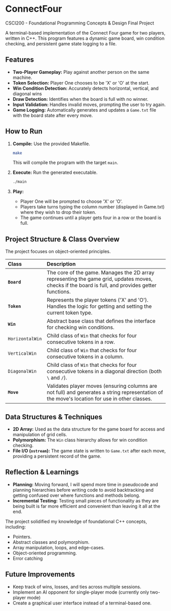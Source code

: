 # ConnectFour
CSCI200 - Foundational Programming Concepts &amp; Design Final Project

A terminal-based implementation of the Connect Four game for two players, written in C++. This program features a dynamic game board, win condition checking, and persistent game state logging to a file.

## Features
*   **Two-Player Gameplay:** Play against another person on the same machine.
*   **Token Selection:** Player One chooses to be 'X' or 'O' at the start.
*   **Win Condition Detection:** Accurately detects horizontal, vertical, and diagonal wins
*   **Draw Detection:** Identifies when the board is full with no winner.
*   **Input Validation:** Handles invalid moves, prompting the user to try again.
*   **Game Logging:** Automatically generates and updates a `Game.txt` file with the board state after every move.

## How to Run
1.  **Compile:** Use the provided Makefile.
    ```bash
    make
    ```
    This will compile the program with the target `main`.

2.  **Execute:** Run the generated executable.
    ```bash
    ./main
    ```

3.  **Play:**
    *   Player One will be prompted to choose 'X' or 'O'.
    *   Players take turns typing the column number (displayed in Game.txt) where they wish to drop their token.
    *   The game continues until a player gets four in a row or the board is full.

## Project Structure & Class Overview
The project focuses on object-oriented principles.

| Class | Description |
| :--- | :--- |
| **`Board`** | The core of the game. Manages the 2D array representing the game grid, updates moves, checks if the board is full, and provides getter functions. |
| **`Token`** | Represents the player tokens ('X' and 'O'). Handles the logic for getting and setting the current token type. |
| **`Win`** | Abstract base class that defines the interface for checking win conditions. |
| `HorizontalWin` | Child class of `Win` that checks for four consecutive tokens in a row. |
| `VerticalWin` | Child class of `Win` that checks for four consecutive tokens in a column. |
| `DiagonalWin` | Child class of `Win` that checks for four consecutive tokens in a diagonal direction (both `\` and `/`). |
| **`Move`** | Validates player moves (ensuring columns are not full) and generates a string representation of the move's location for use in other classes. |

## Data Structures & Techniques

*   **2D Array:** Used as the data structure for the game board for access and manipulation of grid cells.
*   **Polymorphism:** The `Win` class hierarchy allows for win condition checking.
*   **File I/O (`ostream`):** The game state is written to `Game.txt` after each move, providing a persistent record of the game.

## Reflection & Learnings

*   **Planning:** Moving forward, I will spend more time in pseudocode and planning hierarchies before writing code to avoid backtracking and getting confused over where functions and methods belong.
*   **Incremental Testing:** Testing small pieces of functionality as they are being built is far more efficient and convenient than leaving it all at the end.

The project solidified my knowledge of foundational C++ concepts, including:
  *   Pointers.
  *   Abstract classes and polymorphism.
  *   Array manipulation, loops, and edge-cases.
  *   Object-oriented programming.
  *   Error catching

## Future Improvements

*   Keep track of wins, losses, and ties across multiple sessions.
*   Implement an AI opponent for single-player mode (currently only two-player mode)
*   Create a graphical user interface instead of a terminal-based one.
